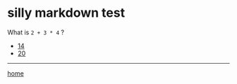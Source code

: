 silly markdown test
=======================

What is `2 + 3 * 4` ?

* [14](test14.md)
* [20](test20.md)

-----------------------------------------

[home](../README.md)